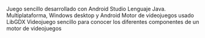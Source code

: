 Juego sencillo desarrollado con Android Studio
Lenguaje Java.
Multiplataforma, Windows desktop y Android
Motor de videojuegos usado LibGDX
Videojuego sencillo para conocer los diferentes componentes de un motor de videojuegos
